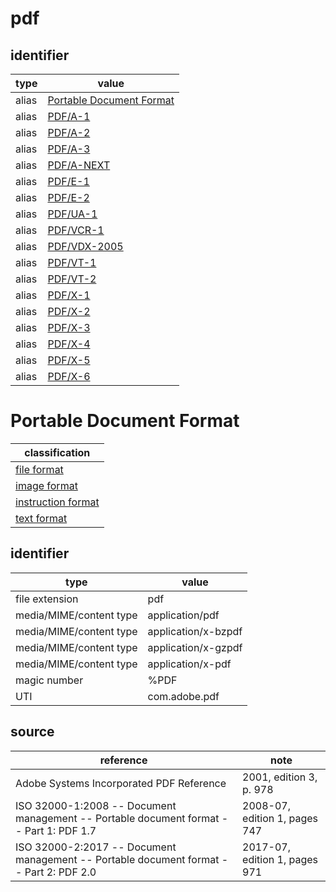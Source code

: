 # pdf

## identifier
| type              | value
| ----------------- | -----
| alias             | [Portable Document Format](#portable-document-format)
| alias             | [PDF/A-1](pdfa.md#pdfa-1)
| alias             | [PDF/A-2](pdfa.md#pdfa-2)
| alias             | [PDF/A-3](pdfa.md#pdfa-3)
| alias             | [PDF/A-NEXT](pdfa.md#pdfa-next)
| alias             | [PDF/E-1](pdfe.md#pdfe-1)
| alias             | [PDF/E-2](pdfe.md#pdfe-2)
| alias             | [PDF/UA-1](pdfua.md#pdfua-1)
| alias             | [PDF/VCR-1](pdfvcr.md#pdfvcr-1)
| alias             | [PDF/VDX-2005](pdfvdx.md#pdfvdx-2005)
| alias             | [PDF/VT-1](pdfvt.md#pdfvt-1)
| alias             | [PDF/VT-2](pdfvt.md#pdfvt-2)
| alias             | [PDF/X-1](pdfx.md#pdfx-1)
| alias             | [PDF/X-2](pdfx.md#pdfx-2)
| alias             | [PDF/X-3](pdfx.md#pdfx-3)
| alias             | [PDF/X-4](pdfx.md#pdfx-4)
| alias             | [PDF/X-5](pdfx.md#pdfx-5)
| alias             | [PDF/X-6](pdfx.md#pdfx-6)

# Portable Document Format
| classification
| --------------
| [file format](file.md)
| [image format](image.md)
| [instruction format](instruction.md)
| [text format](text.md)

## identifier
| type                    | value
| ----------------------- | -----
| file extension          | pdf
| media/MIME/content type | application/pdf
| media/MIME/content type | application/x-bzpdf
| media/MIME/content type | application/x-gzpdf
| media/MIME/content type | application/x-pdf
| magic number            | %PDF
| UTI                     | com.adobe.pdf

## source
| reference | note
| --------- | ----
| Adobe Systems Incorporated PDF Reference | 2001, edition 3, p. 978
| ISO 32000-1:2008 -- Document management -- Portable document format -- Part 1: PDF 1.7 | 2008-07, edition 1, pages 747
| ISO 32000-2:2017 -- Document management -- Portable document format -- Part 2: PDF 2.0 | 2017-07, edition 1, pages 971

